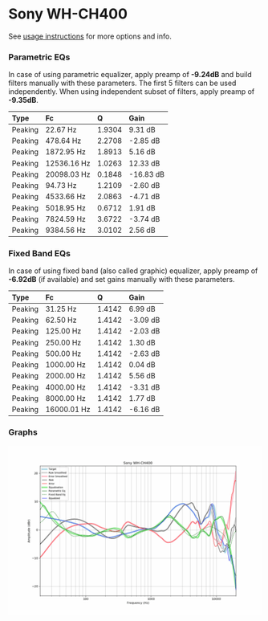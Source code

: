 # Sony WH-CH400
See [usage instructions](https://github.com/jaakkopasanen/AutoEq#usage) for more options and info.

### Parametric EQs
In case of using parametric equalizer, apply preamp of **-9.24dB** and build filters manually
with these parameters. The first 5 filters can be used independently.
When using independent subset of filters, apply preamp of **-9.35dB**.

| Type    | Fc          |      Q | Gain      |
|:--------|:------------|:-------|:----------|
| Peaking | 22.67 Hz    | 1.9304 | 9.31 dB   |
| Peaking | 478.64 Hz   | 2.2708 | -2.85 dB  |
| Peaking | 1872.95 Hz  | 1.8913 | 5.16 dB   |
| Peaking | 12536.16 Hz | 1.0263 | 12.33 dB  |
| Peaking | 20098.03 Hz | 0.1848 | -16.83 dB |
| Peaking | 94.73 Hz    | 1.2109 | -2.60 dB  |
| Peaking | 4533.66 Hz  | 2.0863 | -4.71 dB  |
| Peaking | 5018.95 Hz  | 0.6712 | 1.91 dB   |
| Peaking | 7824.59 Hz  | 3.6722 | -3.74 dB  |
| Peaking | 9384.56 Hz  | 3.0102 | 2.56 dB   |

### Fixed Band EQs
In case of using fixed band (also called graphic) equalizer, apply preamp of **-6.92dB**
(if available) and set gains manually with these parameters.

| Type    | Fc          |      Q | Gain     |
|:--------|:------------|:-------|:---------|
| Peaking | 31.25 Hz    | 1.4142 | 6.99 dB  |
| Peaking | 62.50 Hz    | 1.4142 | -3.09 dB |
| Peaking | 125.00 Hz   | 1.4142 | -2.03 dB |
| Peaking | 250.00 Hz   | 1.4142 | 1.30 dB  |
| Peaking | 500.00 Hz   | 1.4142 | -2.63 dB |
| Peaking | 1000.00 Hz  | 1.4142 | 0.04 dB  |
| Peaking | 2000.00 Hz  | 1.4142 | 5.56 dB  |
| Peaking | 4000.00 Hz  | 1.4142 | -3.31 dB |
| Peaking | 8000.00 Hz  | 1.4142 | 1.77 dB  |
| Peaking | 16000.01 Hz | 1.4142 | -6.16 dB |

### Graphs
![](./Sony%20WH-CH400.png)